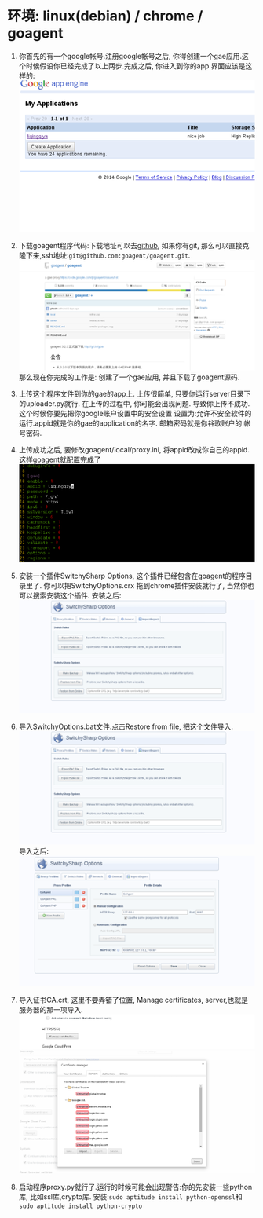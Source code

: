 环境: linux(debian) / chrome / goagent
=========================================

1. 你首先的有一个google帐号.注册google帐号之后, 你得创建一个gae应用.这个时候假设你已经完成了以上两步.完成之后, 你进入到你的app
界面应该是这样的:![app](./gae_app.png)

2. 下载goagent程序代码:下载地址可以去[github](https://github.com/goagent/goagent), 如果你有git, 
那么可以直接克隆下来,ssh地址:`git@github.com:goagent/goagent.git`.
![goagent_github](./goagent_github.png)
那么现在你完成的工作是: 创建了一个gae应用, 并且下载了goagent源码.

3. 上传这个程序文件到你的gae的app上. 上传很简单, 只要你运行server目录下的uploader.py就行.
在上传的过程中, 你可能会出现问题. 导致你上传不成功. 这个时候你要先把你google账户设置中的安全设置
设置为:允许不安全软件的运行.appid就是你的gae的application的名字. 邮箱密码就是你谷歌账户的
帐号密码.

4. 上传成功之后, 要修改goagent/local/proxy.ini, 将appid改成你自己的appid.
这样goagent就配置完成了
![proxy.ini](./proxy_ini.png)

5. 安装一个插件SwitchySharp Options, 这个插件已经包含在goagent的程序目录里了. 你可以把SwitchyOptions.crx
拖到chrome插件安装就行了, 当然你也可以搜索安装这个插件.
安装之后: ![界面](./switchysharp_import.png)

6. 导入SwitchyOptions.bat文件.点击Restore from file, 把这个文件导入.
![switchysharp](./switchysharp_import.png)
导入之后:
![post import](./switchysharp_post_import.png)

6. 导入证书CA.crt, 这里不要弄错了位置, Manage certificates, server,也就是服务器的那一项导入.
![https_ssl](./https_ssl.png)
![https_ssl_servers.png](./https_ssl_servers.png)

7. 启动程序proxy.py就行了.运行的时候可能会出现警告:你的先安装一些python库, 比如ssl库,crypto库.
安装:`sudo aptitude install python-openssl`和`sudo aptitude install python-crypto`

